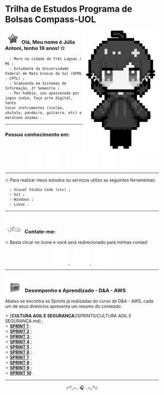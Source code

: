 # Trilha de Estudos Programa de Bolsas Compass-UOL

<img src="Images_Readme/me in pixel.gif" min-width="200px" max-width="200px" width="250px" align="right">


### <img src="Images_Readme/img2.png" width="50" height="40"> Olá, Meu nome é **Júlia Antoni**, tenho 19 anos! ✩ <img >

      ✧ Moro na cidade de Três Lagoas / MS ;
      ✧ Estudante da Universidade Federal de Mato Grosso do Sul (UFMS - CPTL) ;
      ✧ Graduanda em Sistemas de Informação, 2º Semestre ;
      ✧ Por hobbie, sou apaixonada por jogos indie, faço arte digital, tento 
    tocar instrumentos (violão, ukulele, pandeiro, guitarra, etc) e maratono animes .

---

### Possuo conhecimento em:

&nbsp;

<div align="center">
    <img src="Images_Readme/c icon.png" width="45" height="50">&nbsp; &nbsp;
    <img src="Images_Readme/python icon.png" width="50" height="50">&nbsp; &nbsp;
    <img src="Images_Readme/sql icon.png" width="100" height="50">&nbsp; &nbsp;
    <img src="Images_Readme/html icon.png" width="50" height="50">&nbsp; &nbsp;
    <img src="Images_Readme/css icon.png" width="50" height="50">
</div>

---

✩ Para realizar meus estudos ou serviços utilizo as seguintes ferramentas:

      ✧ Visual Studio Code (vsc) ;
      ✧ Git ;
      ✧ Windows ;
      ✧ Linux .

---

### <img src="Images_Readme/img3.png" width="60" height="50"> Contate-me: 

✩ Basta clicar no ícone e você será redirecionado para minhas contas!

<div align="center">
    <a href="https://www.instagram.com/juliaantonii/?hl=pt">
        <img src="Images_Readme/instagram icon.png" width="50" height="50">
    </a>&nbsp; &nbsp;
    <a href="mailto:juliaantonisaab@gmail.com">
        <img src="Images_Readme/gmail icon.png" width="50" height="50">
    </a>&nbsp; &nbsp;
    <a href="https://www.linkedin.com/in/j%C3%BAlia-antoni/">
        <img src="Images_Readme/linkedin icon.png" width="50" height="50">
    </a>
</div>

---

### <img src="Images_Readme/img4.png" width="65" height="50">Desempenho e Aprendizado - D&A - AWS
Abaixo se encontra as Sprints já realizadas do curso de D&A - AWS, cada um de seus diretórios apresenta um resumo do conteúdo:

✧ [**CULTURA AGIL E SEGURANÇA**](SPRINT0/CULTURA AGIL E SEGURANÇA.md) ;\
✧ [**SPRINT 1**](SPRINT1/SPRINT1.md) ;\
✧ [**SPRINT 2**](SPRINT2/SPRINT2.md) ;\
✧ [**SPRINT 3**](SPRINT3/SPRINT3.md) ;\
✧ [**SPRINT 4**](SPRINT4/SPRINT4.md) ;\
✧ [**SPRINT 5**](SPRINT5/SPRINT5.md) ;\
✧ [**SPRINT 6**](SPRINT6/SPRINT6.md) ;\
✧ [**SPRINT 7**](SPRINT7/SPRINT7.md) ;\
✧ [**SPRINT 8**](SPRINT8/SPRINT8.md) ;\
✧ [**SPRINT 9**](SPRINT9/SPRINT9.md) ;\
✧ [**SPRINT 10**](SPRINT10/SPRINT10.md) .

---

<div align="center">
      
✩°｡⋆⸜ 🎧 ⸜⋆｡°✩

</div>
